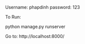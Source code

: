 Username: phapdinh
password: 123

To Run:

python manage.py runserver

Go to:
http://localhost:8000/
